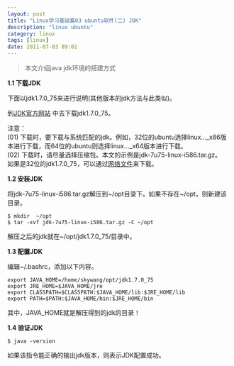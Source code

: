 ```yaml
---
layout: post
title: "Linux学习基础篇03 ubuntu软件(二) JDK"
description: "linux ubuntu"
category: linux
tags: [linux]
date: 2011-07-03 09:02
---
```


> 本文介绍java jdk环境的搭建方式


**1.1 下载JDK**

下面以jdk1.7.0_75来进行说明(其他版本的jdk方法与此类似)。

到[JDK官方网站](http://www.oracle.com/technetwork/java/javase/downloads/jdk7-downloads-1880260.html) 中去下载jdk1.7.0_75。

注意：   
(01) 下载时，要下载与系统匹配的jdk。例如，32位的ubuntu选择linux..._x86版本进行下载，而64位的ubuntu则选择linux..._x64版本进行下载。   
(02) 下载时，请尽量选择压缩包。本文的示例是jdk-7u75-linux-i586.tar.gz。  
如果是32位的jdk1.7.0_75，可以通过[网络文件](http://pan.baidu.com/s/1sjBd98p)来下载。


**1.2 安装JDK**

将jdk-7u75-linux-i586.tar.gz解压到~/opt目录下。如果不存在~/opt，则新建该目录。

    $ mkdir  ~/opt
    $ tar -xvf jdk-7u75-linux-i586.tar.gz -C ~/opt

解压之后的jdk就在~/opt/jdk1.7.0_75/目录中。


**1.3 配置JDK**

编辑~/.bashrc，添加以下内容。

    export JAVA_HOME=/home/skywang/opt/jdk1.7.0_75
    export JRE_HOME=$JAVA_HOME/jre
    export CLASSPATH=$CLASSPATH:$JAVA_HOME/lib:$JRE_HOME/lib
    export PATH=$PATH:$JAVA_HOME/bin:$JRE_HOME/bin

其中，JAVA_HOME就是解压得到的jdk的目录！

**1.4 验证JDK**

    $ java -version

如果该指令能正确的输出jdk版本，则表示JDK配置成功。

